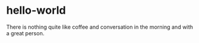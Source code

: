 # hello-world
There is nothing quite like coffee and conversation in the morning and with a great person.
